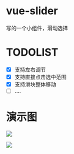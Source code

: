 # vue-slider

写的一个小组件，滑动选择


# TODOLIST

- [x] 支持左右调节
- [x] 支持直接点击选中范围
- [x] 支持滑块整体移动
- [ ] ....

# 演示图
![](http://ww1.sinaimg.cn/large/ad9f1193gy1frml01tuftg20hc04241g.gif)

![](http://ww1.sinaimg.cn/large/ad9f1193gy1frml01tuftg20hc04241g.gif)
